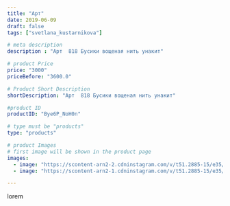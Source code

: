 ```yaml
---
title: "Арт"
date: 2019-06-09
draft: false
tags: ["svetlana_kustarnikova"]

# meta description
description : "Арт  818 Бусики вощеная нить унакит"

# product Price
price: "3000"
priceBefore: "3600.0"

# Product Short Description
shortDescription: "Арт  818 Бусики вощеная нить унакит"

#product ID
productID: "Bye6P_NoH0n"

# type must be "products"
type: "products"

# product Images
# first image will be shown in the product page
images:
  - image: "https://scontent-arn2-2.cdninstagram.com/v/t51.2885-15/e35/61431324_143979833437136_2519800168012571323_n.jpg?_nc_ht=scontent-arn2-2.cdninstagram.com&_nc_cat=108&_nc_ohc=4H5QusG-Xx0AX_mnVWa&se=8&tp=1&oh=9557d0cdbf5a483771f8f159ce0c1be6&oe=60600578&ig_cache_key=MjA2MjM0MTgzODQ4MTg5MTAxNA%3D%3D.2"
  - image: "https://scontent-arn2-1.cdninstagram.com/v/t51.2885-15/e35/61168581_141520243687717_87747992333621674_n.jpg?_nc_ht=scontent-arn2-1.cdninstagram.com&_nc_cat=101&_nc_ohc=kkga0c2FfWgAX87OKfV&se=8&tp=1&oh=761f3459b7d411861b65d74ed1c0ac3e&oe=605F6A51&ig_cache_key=MjA2MjM0MTgzODQ3MzUxMDA2Ng%3D%3D.2"

---
```

lorem
